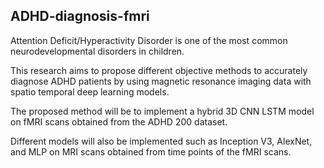 ## ADHD-diagnosis-fmri

Attention Deficit/Hyperactivity Disorder is one of the most common neurodevelopmental
disorders in children.

This research aims to propose different objective methods to accurately diagnose ADHD patients
by using magnetic resonance imaging data with spatio temporal deep learning models.

The proposed method will be to implement a hybrid 3D CNN LSTM model on fMRI scans
obtained from the ADHD 200 dataset.

Different models will also be implemented such as Inception V3, AlexNet, and MLP on MRI scans
obtained from time points of the fMRI scans.
